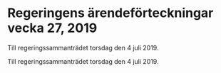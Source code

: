 # Regeringens ärendeförteckningar vecka 27, 2019

Till regeringssammanträdet torsdag den 4 juli 2019.

Till regeringssammanträdet torsdag den 4 juli 2019.
